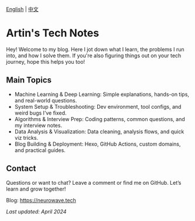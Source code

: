 [English](./README.md) | [中文](./README.zh.md)

# Artin's Tech Notes

Hey! Welcome to my blog. Here I jot down what I learn, the problems I run into, and how I solve them. If you're also figuring things out on your tech journey, hope this helps you too!


## Main Topics

- Machine Learning & Deep Learning: Simple explanations, hands-on tips, and real-world questions.
- System Setup & Troubleshooting: Dev environment, tool configs, and weird bugs I’ve fixed.
- Algorithms & Interview Prep: Coding patterns, common questions, and my interview notes.
- Data Analysis & Visualization: Data cleaning, analysis flows, and quick viz tricks.
- Blog Building & Deployment: Hexo, GitHub Actions, custom domains, and practical guides.


## Contact

Questions or want to chat? Leave a comment or find me on GitHub. Let’s learn and grow together!

Blog: https://neurowave.tech

_Last updated: April 2024_
